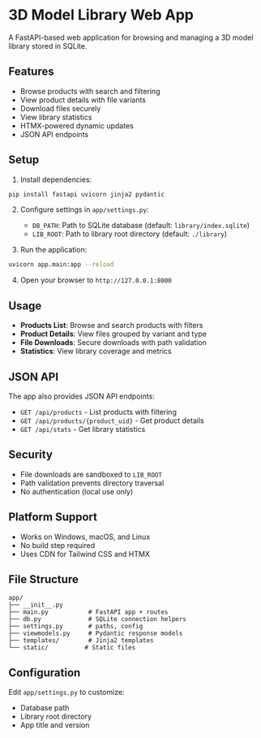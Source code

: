 # 3D Model Library Web App

A FastAPI-based web application for browsing and managing a 3D model library stored in SQLite.

## Features

- Browse products with search and filtering
- View product details with file variants
- Download files securely
- View library statistics
- HTMX-powered dynamic updates
- JSON API endpoints

## Setup

1. Install dependencies:
```bash
pip install fastapi uvicorn jinja2 pydantic
```

2. Configure settings in `app/settings.py`:
   - `DB_PATH`: Path to SQLite database (default: `library/index.sqlite`)
   - `LIB_ROOT`: Path to library root directory (default: `./library`)

3. Run the application:
```bash
uvicorn app.main:app --reload
```

4. Open your browser to `http://127.0.0.1:8000`

## Usage

- **Products List**: Browse and search products with filters
- **Product Details**: View files grouped by variant and type
- **File Downloads**: Secure downloads with path validation
- **Statistics**: View library coverage and metrics

## JSON API

The app also provides JSON API endpoints:

- `GET /api/products` - List products with filtering
- `GET /api/products/{product_uid}` - Get product details
- `GET /api/stats` - Get library statistics

## Security

- File downloads are sandboxed to `LIB_ROOT`
- Path validation prevents directory traversal
- No authentication (local use only)

## Platform Support

- Works on Windows, macOS, and Linux
- No build step required
- Uses CDN for Tailwind CSS and HTMX

## File Structure

```
app/
├── __init__.py
├── main.py           # FastAPI app + routes
├── db.py             # SQLite connection helpers
├── settings.py       # paths, config
├── viewmodels.py     # Pydantic response models
├── templates/        # Jinja2 templates
└── static/          # Static files
```

## Configuration

Edit `app/settings.py` to customize:
- Database path
- Library root directory
- App title and version
